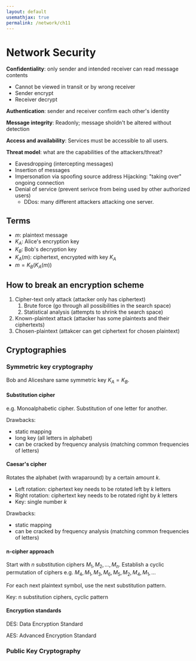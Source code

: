 ```yaml
---
layout: default
usemathjax: true
permalink: /network/ch11
---
```


# Network Security

**Confidentiality**: only sender and intended receiver can read message contents
- Cannot be viewed in transit or by wrong receiver
- Sender encrypt
- Receiver decrypt

**Authentication**: sender and receiver confirm each other's identity

**Message integrity**: Readonly; message sholdn't be altered without detection

**Access and availability**: Services must be accessible to all users.

**Threat model**: what are the capabilities of the attackers/threat?
- Eavesdropping (intercepting messages)
- Insertion of messages
- Impersonation via spoofing source address
  Hijacking: "taking over" ongoing connection
- Denial of service (prevent serivce from being used by other authorized users)
  - DDos: many different attackers attacking one server.

## Terms

- $m$: plaintext message
- $K_A$: Alice's encryption key
- $K_B$: Bob's decryption key
- $K_A(m)$: ciphertext, encrypted with key $K_A$
- $m = K_B(K_A(m))$

## How to break an encryption scheme

1. Cipher-text only attack (attacker only has ciphertext)
   1. Brute force (go through all possibilities in the search space)
   2. Statistical analysis (attempts to shrink the search space)
2. Known-plaintext attack (attacker has some plaintexts and their ciphertexts)
3. Chosen-plaintext (attakcer can get ciphertext for chosen plaintext)

## Cryptographies

### Symmetric key cryptography

Bob and Aliceshare same symmetric key $K_A = K_B$.

#### Substitution cipher

e.g. Monoalphabetic cipher. Substitution of one letter for another.

Drawbacks: 
- static mapping
- long key (all letters in alphabet)
- can be cracked by frequency analysis (matching common frequencies of letters)

#### Caesar's cipher

Rotates the alphabet (with wraparound) by a certain amount $k$.
- Left rotation: ciphertext key needs to be rotated left by $k$ letters
- Right rotation: ciphertext key needs to be rotated right by $k$ letters
- Key: single number $k$

Drawbacks: 
- static mapping
- can be cracked by frequency analysis (matching common frequencies of letters)

#### n-cipher approach

Start with $n$ substitution ciphers $M_1, M_2, \dots, M_n$. Establish a cyclic permutation of ciphers e.g. $M_4, M_1, M_3, M_6, M_5, M_2, M_4, M_1, \dots$

For each next plaintext symbol, use the next substitution pattern.

Key: n substitution ciphers, cyclic pattern

#### Encryption standards

DES: Data Encryption Standard

AES: Advanced Encryption Standard

### Public Key Cryptography
